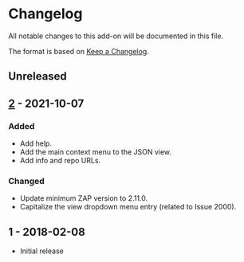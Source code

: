 # Changelog
All notable changes to this add-on will be documented in this file.

The format is based on [Keep a Changelog](https://keepachangelog.com/en/1.0.0/).

## Unreleased


## [2] - 2021-10-07
### Added
- Add help.
- Add the main context menu to the JSON view.
- Add info and repo URLs.

### Changed
- Update minimum ZAP version to 2.11.0.
- Capitalize the view dropdown menu entry (related to Issue 2000).

## 1 - 2018-02-08

- Initial release

[2]: https://github.com/zaproxy/zap-extensions/releases/jsonview-v2
